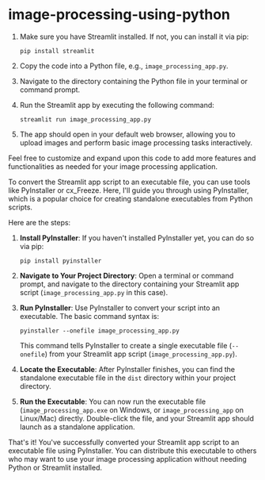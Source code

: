 # image-processing-using-python

1. Make sure you have Streamlit installed. If not, you can install it via pip:
   ```
   pip install streamlit
   ```

2. Copy the code into a Python file, e.g., `image_processing_app.py`.

3. Navigate to the directory containing the Python file in your terminal or command prompt.

4. Run the Streamlit app by executing the following command:
   ```
   streamlit run image_processing_app.py
   ```

5. The app should open in your default web browser, allowing you to upload images and perform basic image processing tasks interactively.

Feel free to customize and expand upon this code to add more features and functionalities as needed for your image processing application.


To convert the Streamlit app script to an executable file, you can use tools like PyInstaller or cx_Freeze. Here, I'll guide you through 
using PyInstaller, which is a popular choice for creating standalone executables from Python scripts.

Here are the steps:

1. **Install PyInstaller**:
   If you haven't installed PyInstaller yet, you can do so via pip:
   ```
   pip install pyinstaller
   ```

2. **Navigate to Your Project Directory**:
   Open a terminal or command prompt, and navigate to the directory containing your Streamlit app script (`image_processing_app.py` in this case).

3. **Run PyInstaller**:
   Use PyInstaller to convert your script into an executable. The basic command syntax is:
   ```
   pyinstaller --onefile image_processing_app.py
   ```
   This command tells PyInstaller to create a single executable file (`--onefile`) from your Streamlit app script (`image_processing_app.py`).

4. **Locate the Executable**:
   After PyInstaller finishes, you can find the standalone executable file in the `dist` directory within your project directory.

5. **Run the Executable**:
   You can now run the executable file (`image_processing_app.exe` on Windows, or `image_processing_app` on Linux/Mac) directly. Double-click the file,
   and your Streamlit app should launch as a standalone application.

That's it! You've successfully converted your Streamlit app script to an executable file using PyInstaller. You can distribute this executable to others
who may want to use your image processing application without needing Python or Streamlit installed.
